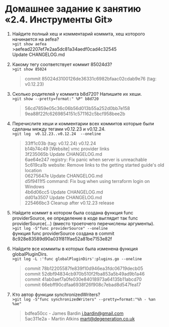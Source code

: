 # Домашнее задание к занятию «2.4. Инструменты Git» #

  1. Найдите полный хеш и комментарий коммита, хеш которого начинается на aefea?  
`>git show aefea`  
    >aefead2207ef7e2aa5dc81a34aedf0cad4c32545  
    Update CHANGELOG.md  
	 
2. Какому тегу соответствует коммит 85024d3?  
`>git show 85024`  
    >commit 85024d3100126de36331c6982bfaac02cdab9e76 (tag: v0.12.23)  

3. Сколько родителей у коммита b8d720? Напишите их хеши.  
`>git show --pretty=format:" %P" b8d720`  
    >56cd7859e05c36c06b56d013b55a252d0bb7e158  
    9ea88f22fc6269854151c571162c5bcf958bee2b

4. Перечислите хеши и комментарии всех коммитов которые были сделаны между тегами v0.12.23 и v0.12.24.    
`>git log  v0.12.23..v0.12.24  --oneline`
    >33ff1c03b (tag: v0.12.24) v0.12.24  
    b14b74c49 [Website] vmc provider links  
    3f235065b Update CHANGELOG.md  
    6ae64e247 registry: Fix panic when server is unreachable  
    5c619ca1b website: Remove links to the getting started guide's old location  
    06275647e Update CHANGELOG.md  
    d5f9411f5 command: Fix bug when using terraform login on Windows  
    4b6d06cc5 Update CHANGELOG.md  
    dd01a3507 Update CHANGELOG.md  
    225466bc3 Cleanup after v0.12.23 release  

5. Найдите коммит в котором была создана функция func providerSource, ее определение в коде выглядит так func providerSource(...) (вместо троеточего перечислены аргументы).     
`>git log -S"func providerSource" --oneline`  
    функция func providerSource создана в commit 8c928e83589d90a031f811fae52a81be7153e82f

6. Найдите все коммиты в которых была изменена функция globalPluginDirs.  
`>git log -L :'func globalPluginDirs':plugins.go --oneline`    
    >commit 78b12205587fe839f10d946ea3fdc06719decb05  
    commit 52dbf94834cb970b510f2fba853a5b49ad9b1a46  
    commit 41ab0aef7a0fe030e84018973a64135b11abcd70  
    commit 66ebff90cdfaa6938f26f908c7ebad8d547fea17  

7. Кто автор функции synchronizedWriters?    
`>git log -S"func synchronizedWriters" --pretty=format:"%h - %an %ae"`  
    >bdfea50cc - James Bardin j.bardin@gmail.com  
    5ac311e2a - Martin Atkins mart@degeneration.co.uk